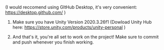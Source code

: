 (I would reccomend using GItHub Desktop, it's very convenient: https://desktop.github.com/ )

1. Make sure you have Unity Version 2020.3.26f1
(Dowload Unity Hub here: https://store.unity.com/products/unity-personal )

2. And that's it, you're all set to work on the project! Make sure to commit and push whenever you finish working. 